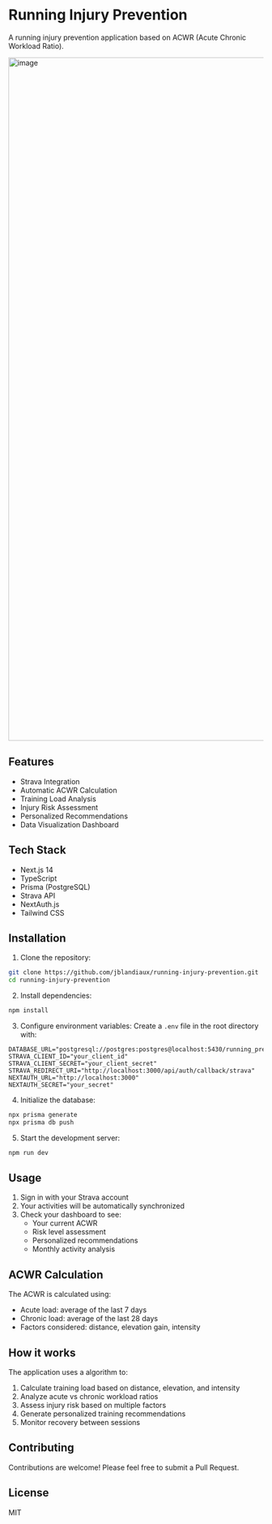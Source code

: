 # Running Injury Prevention

A running injury prevention application based on ACWR (Acute Chronic Workload Ratio).

<img width="1348" alt="image" src="https://github.com/user-attachments/assets/ac629f19-cfe2-4375-ba81-b623468d6afd" />



## Features

- Strava Integration
- Automatic ACWR Calculation
- Training Load Analysis
- Injury Risk Assessment
- Personalized Recommendations
- Data Visualization Dashboard

## Tech Stack

- Next.js 14
- TypeScript
- Prisma (PostgreSQL)
- Strava API
- NextAuth.js
- Tailwind CSS

## Installation

1. Clone the repository:
```bash
git clone https://github.com/jblandiaux/running-injury-prevention.git
cd running-injury-prevention
```

2. Install dependencies:
```bash
npm install
```

3. Configure environment variables:
Create a `.env` file in the root directory with:
```env
DATABASE_URL="postgresql://postgres:postgres@localhost:5430/running_prevention"
STRAVA_CLIENT_ID="your_client_id"
STRAVA_CLIENT_SECRET="your_client_secret"
STRAVA_REDIRECT_URI="http://localhost:3000/api/auth/callback/strava"
NEXTAUTH_URL="http://localhost:3000"
NEXTAUTH_SECRET="your_secret"
```

4. Initialize the database:
```bash
npx prisma generate
npx prisma db push
```

5. Start the development server:
```bash
npm run dev
```

## Usage

1. Sign in with your Strava account
2. Your activities will be automatically synchronized
3. Check your dashboard to see:
   - Your current ACWR
   - Risk level assessment
   - Personalized recommendations
   - Monthly activity analysis

## ACWR Calculation

The ACWR is calculated using:
- Acute load: average of the last 7 days
- Chronic load: average of the last 28 days
- Factors considered: distance, elevation gain, intensity

## How it works

The application uses a algorithm to:
1. Calculate training load based on distance, elevation, and intensity
2. Analyze acute vs chronic workload ratios
3. Assess injury risk based on multiple factors
4. Generate personalized training recommendations
5. Monitor recovery between sessions

## Contributing

Contributions are welcome! Please feel free to submit a Pull Request.

## License

MIT
